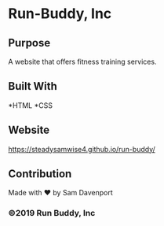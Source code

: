 # Run-Buddy, Inc

## Purpose
A website that offers fitness training services.

## Built With
*HTML
*CSS

## Website
https://steadysamwise4.github.io/run-buddy/

## Contribution
Made with ❤️ by Sam Davenport

### ©️2019 Run Buddy, Inc
